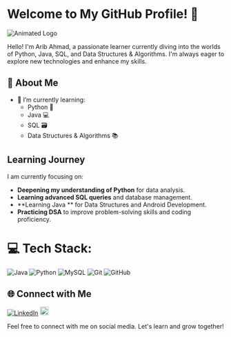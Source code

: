 # Welcome to My GitHub Profile! 👋

![Animated Logo](https://example.com/animated-logo.gif)

Hello! I'm Arib Ahmad, a passionate learner currently diving into the worlds of Python, Java, SQL, and Data Structures & Algorithms. I'm always eager to explore new technologies and enhance my skills. 

## 🚀 About Me

- 🌱 I’m currently learning:
  - Python 🐍
  - Java 💻
  - SQL 🗃️
  - Data Structures & Algorithms 📚


## Learning Journey

I am currently focusing on:

- **Deepening my understanding of Python** for data analysis.
- **Learning advanced SQL queries** and database management.
- **Learning Java ** for Data Structures and Android Development.
- **Practicing DSA** to improve problem-solving skills and coding proficiency.


# 💻 Tech Stack:
![Java](https://img.shields.io/badge/c++-%2300599C.svg?style=for-the-badge&logo=c%2B%2B&logoColor=white) ![Python](https://img.shields.io/badge/python-3670A0?style=for-the-badge&logo=python&logoColor=ffdd54) ![MySQL](https://img.shields.io/badge/mysql-4479A1.svg?style=for-the-badge&logo=mysql&logoColor=white) ![Git](https://img.shields.io/badge/git-%23F05033.svg?style=for-the-badge&logo=git&logoColor=white) ![GitHub](https://img.shields.io/badge/github-%23121011.svg?style=for-the-badge&logo=github&logoColor=white)




## 🌐 Connect with Me

[![LinkedIn](https://img.shields.io/badge/-LinkedIn-0077B5?&logo=linkedin&logoColor=white)](https://www.linkedin.com/in/arib-ahmad-81baab290/)
<a href="mailto:arib.ahmad01@gmail.com">
  <img src="https://upload.wikimedia.org/wikipedia/commons/4/4e/Gmail_Icon.png" width="20" />
</a>


Feel free to connect with me on social media. Let's learn and grow together!

